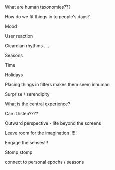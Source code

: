 What are human taxonomies???

How do we fit things in to people's days?

Mood

User reaction

Cicardian rhythms ....

Seasons

Time

Holidays

Placing things in filters makes them seem inhuman

Surprise / serendipity

What is the central experience?

Can it listen????

Outward perspective - life beyond the screens

Leave room for the imagination !!!!!

Engage the senses!!!

Stomp stomp

connect to personal epochs / seasons
